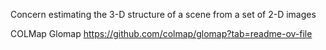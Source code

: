 
Concern
estimating the 3-D structure of a scene from a set of 2-D images

COLMap
Glomap
https://github.com/colmap/glomap?tab=readme-ov-file